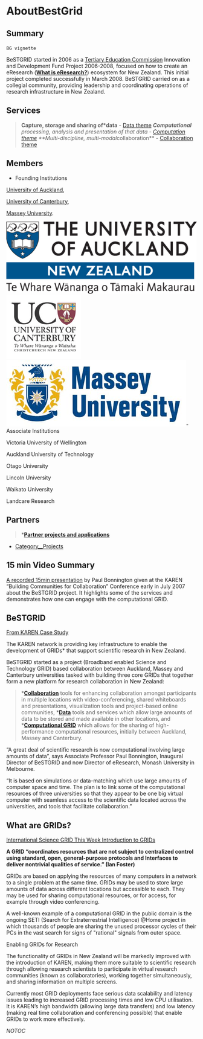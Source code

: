 # AboutBestGrid

## Summary

`BG vignette`

BeSTGRID started in 2006 as a [Tertiary Education Commission](http://www.tec.govt.nz) Innovation and Development Fund Project 2006-2008, focused on how to create an eResearch (**[What is eResearch?](/wiki/spaces/BeSTGRID/pages/3818228586)**) ecosystem for New Zealand. This initial project completed successfully in March 2008. BeSTGRID carried on as a collegial community, providing leadership and coordinating operations of research infrastructure in New Zealand.

## Services

>  **Capture, storage and sharing of*data** - [Data theme](https://reannz.atlassian.net/wiki/pages/createpage.action?spaceKey=BeSTGRID&title=Category__Data%20Grid&linkCreation=true&fromPageId=3818228999)
>  ***Computational** processing, analysis and presentation of that data - [Computation theme](https://reannz.atlassian.net/wiki/pages/createpage.action?spaceKey=BeSTGRID&title=Category__Computational%20Grid&linkCreation=true&fromPageId=3818228999)
>  **Multi-discipline, multi-modal*collaboration** - [Collaboration theme](https://reannz.atlassian.net/wiki/pages/createpage.action?spaceKey=BeSTGRID&title=Category__Collaboration&linkCreation=true&fromPageId=3818228999)

## Members

- Founding Institutions

[University of Auckland](http://www.auckland.ac.nz), 

[University of Canterbury](http://www.canterbury.ac.nz), 

[Massey University](http://www.massey.ac.nz).


![Uoa-logo.jpg](./attachments/Uoa-logo.jpg)![Uoc-logo.gif](./attachments/Uoc-logo.gif)![Mu-logo.jpg](./attachments/Mu-logo.jpg)- Associate Institutions

Victoria University of Wellington

Auckland University of Technology

Otago University

Lincoln University

Waikato University

Landcare Research

## Partners


>  ***[Partner projects and applications](/wiki/spaces/BeSTGRID/pages/3818228898)**

- [Category__Projects](https://reannz.atlassian.net/wiki/pages/createpage.action?spaceKey=BeSTGRID&title=Category__Projects&linkCreation=true&fromPageId=3818228999)

## 15 min Video Summary

[A recorded 15min presentation](/wiki/spaces/BeSTGRID/pages/3818228660) by Paul Bonnington given at the KAREN “Building Communities for Collaboration” Conference early in July 2007 about the BeSTGRID project. It highlights some of the services and demonstrates how one can engage with the computational GRID.

## BeSTGRID

[From KAREN Case Study](http://www.karen.net.nz/bestgrid/)

The KAREN network is providing key infrastructure to enable the development of GRIDs* that support scientific research in New Zealand. 

BeSTGRID started as a project (Broadband enabled Science and Technology GRID) based collaboration between Auckland, Massey and Canterbury universities tasked with building three core GRIDs that together form a new platform for research collaboration in New Zealand:

>  ***[Collaboration](https://reannz.atlassian.net/wiki/pages/createpage.action?spaceKey=BeSTGRID&title=Category__Collaboration&linkCreation=true&fromPageId=3818228999)** tools for enhancing collaboration amongst participants in multiple locations with video-conferencing, shared whiteboards and presentations, visualization tools and project-based online communities,
>  ***[Data](https://reannz.atlassian.net/wiki/pages/createpage.action?spaceKey=BeSTGRID&title=Category__Data_Grid&linkCreation=true&fromPageId=3818228999)** tools and services which allow large amounts of data to be stored and made available in other locations, and
>  ***[Computational GRID](https://reannz.atlassian.net/wiki/pages/createpage.action?spaceKey=BeSTGRID&title=Category__Computational_Grid&linkCreation=true&fromPageId=3818228999)** which allows for the sharing of high-performance computational resources, initially between Auckland, Massey and Canterbury.

“A great deal of scientific research is now computational involving large amounts of data”, says Associate Professor Paul Bonnington, Inaugural Director of BeSTGRID and now Director of eResearch, Monash University in Melbourne. 

“It is based on simulations or data-matching which use large amounts of computer space and time. The plan is to link some of the computational resources of three universities so that they appear to be one big virtual computer with seamless access to the scientific data located across the universities, and tools that facilitate collaboration.”

## What are GRIDs?

[International Science GRID This Week Introduction to GRIDs](http://www.isgtw.org/?pid=1000550)

**A GRID “coordinates resources that are not subject to centralized control using standard, open, general-purpose protocols and Interfaces to deliver nontrivial qualities of service.” (Ian Foster)**

GRIDs are based on applying the resources of many computers in a network to a single problem at the same time. GRIDs may be used to store large amounts of data across different locations but accessible to each. They may be used for sharing computational resources, or for access, for example through video conferencing.

A well-known example of a computational GRID in the public domain is the ongoing SETI (Search for Extraterrestrial Intelligence) @Home project in which thousands of people are sharing the unused processor cycles of their PCs in the vast search for signs of "rational" signals from outer space.

Enabling GRIDs for Research

The functionality of GRIDs in New Zealand will be markedly improved with the introduction of KAREN, making them more suitable to scientific research through allowing research scientists to participate in virtual research communities (known as collaboratories), working together simultaneously, and sharing information on multiple screens.

Currently most GRID deployments face serious data scalability and latency issues leading to increased GRID processing times and low CPU utilisation. It is KAREN’s high bandwidth (allowing large data transfers) and low latency (making real time collaboration and conferencing possible) that enable GRIDs to work more effectively.

_*NOTOC*_
